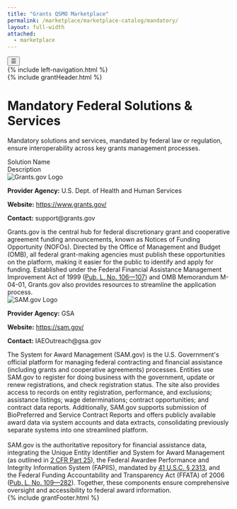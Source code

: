 ```yaml
---
title: "Grants QSMO Marketplace"
permalink: /marketplace/marketplace-catalog/mandatory/
layout: full-width
attached:
  - marketplace
---
```


<div class="grid-container">
<button class="menu-toggle" onclick="toggleSidebar()">☰</button>
  <div id="esgms-header" class="grid-row">
    {% include left-navigation.html %}
    <div class="column-left desktop:grid-col-9">
      {% include grantHeader.html %}
      <div class="home-content">
       <h1 class="federal-title">Mandatory Federal Solutions & Services</h1>
    <p class="federal-intro">
      Mandatory solutions and services, mandated by federal law or regulation, ensure interoperability across key grants management processes.
    </p>
    <div class="federal-table">
      <div class="federal-row federal-header">
        <div class="federal-cell federal-col-name">Solution Name</div>
        <div class="federal-cell federal-col-desc">Description</div>
      </div>
      <div class="federal-row">
        <div class="federal-cell federal-col-name">
          <img src="https://upload.wikimedia.org/wikipedia/commons/thumb/6/6c/Grants.gov_logo.svg/512px-Grants.gov_logo.svg.png" alt="Grants.gov Logo" class="federal-logo">
          <p><strong>Provider Agency:</strong> U.S. Dept. of Health and Human Services</p>
          <p><strong>Website:</strong> <a href="https://www.grants.gov/">https://www.grants.gov/</a></p>
          <p><strong>Contact:</strong> support@grants.gov</p>
        </div>
        <div class="federal-cell federal-col-desc">
          Grants.gov is the central hub for federal discretionary grant and cooperative agreement funding announcements, known as Notices of Funding Opportunity (NOFOs). Directed by the Office of Management and Budget (OMB), all federal grant-making agencies must publish these opportunities on the platform, making it easier for the public to identify and apply for funding. Established under the Federal Financial Assistance Management Improvement Act of 1999 (<a href="#">Pub. L. No. 106—107</a>) and OMB Memorandum M-04-01, Grants.gov also provides resources to streamline the application process.
        </div>
      </div>
      <div class="federal-row">
        <div class="federal-cell federal-col-name">
          <img src="https://upload.wikimedia.org/wikipedia/commons/thumb/6/6f/SAM.gov_logo.svg/512px-SAM.gov_logo.svg.png" alt="SAM.gov Logo" class="federal-logo">
          <p><strong>Provider Agency:</strong> GSA</p>
          <p><strong>Website:</strong> <a href="https://sam.gov/">https://sam.gov/</a></p>
          <p><strong>Contact:</strong> IAEOutreach@gsa.gov</p>
        </div>
        <div class="federal-cell federal-col-desc">
          The System for Award Management (SAM.gov) is the U.S. Government's official platform for managing federal contracting and financial assistance (including grants and cooperative agreements) processes. Entities use SAM.gov to register for doing business with the government, update or renew registrations, and check registration status. The site also provides access to records on entity registration, performance, and exclusions; assistance listings; wage determinations; contract opportunities; and contract data reports. Additionally, SAM.gov supports submission of BioPreferred and Service Contract Reports and offers publicly available award data via system accounts and data extracts, consolidating previously separate systems into one streamlined platform.<br><br>
          SAM.gov is the authoritative repository for financial assistance data, integrating the Unique Entity Identifier and System for Award Management (as outlined in <a href="#">2 CFR Part 25</a>), the Federal Awardee Performance and Integrity Information System (FAPIIS), mandated by <a href="#">41 U.S.C. § 2313</a>, and the Federal Funding Accountability and Transparency Act (FFATA) of 2006 (<a href="#">Pub. L. No. 109—282</a>). Together, these components ensure comprehensive oversight and accessibility to federal award information.
        </div>
      </div>
    </div>
      </div>
      {% include grantFooter.html %}
    </div> 
  </div>
</div>
